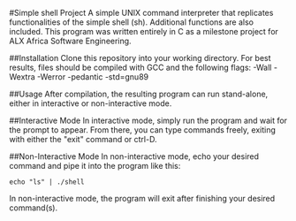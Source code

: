 #Simple shell Project
A simple UNIX command interpreter that replicates functionalities of the simple shell (sh). Additional functions are also included. This program was written entirely in C as a milestone project for ALX Africa Software Engineering.

##Installation
Clone this repository into your working directory. For best results, files should be compiled with GCC and the following flags: -Wall -Wextra -Werror -pedantic -std=gnu89

##Usage
After compilation, the resulting program can run stand-alone, either in interactive or non-interactive mode.

##Interactive Mode
In interactive mode, simply run the program and wait for the prompt to appear. From there, you can type commands freely, exiting with either the "exit" command or ctrl-D.

##Non-Interactive Mode
In non-interactive mode, echo your desired command and pipe it into the program like this:

`echo "ls" | ./shell`

In non-interactive mode, the program will exit after finishing your desired command(s).
